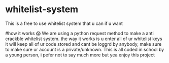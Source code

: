 # whitelist-system
This is a free to use whitelist system that u can if u want

#how it works 😱
We are using a python request method to make a anti crackble whitelist system. the way it works is u enter all of ur whitelist keys it will keep all of ur code stored and cant be loggrd by anybody, make sure to make sure ur account is a private/unknown. This is all coded in school by a young person, i pefer not to say much more but yea enjoy this project


